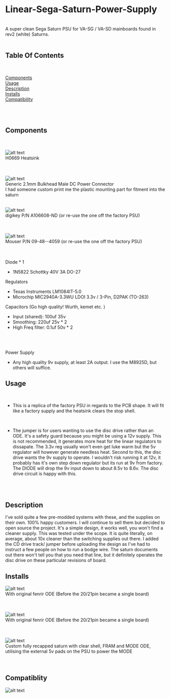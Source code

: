 # Linear-Sega-Saturn-Power-Supply
<br>
A super clean Sega Saturn PSU for VA-SG  / VA-SD mainboards found in rev2 (white) Saturns.
<br>
<br>

## Table Of Contents

<br>

[Components](#Components) <br>
[Usage](#Usage) <br>
[Description](#Description) <br>
[Installs](#Installs) <br>
[Compatibility](#Compatibility) <br>

<br>
<br>
      
## Components
<br>

![alt text](/images/H0669.jpg) <br>
H0669 Heatsink<br>
<br>
<br>

![alt text](/images/PowerConnector.jpg) <br>
Generic 2.1mm Bulkhead Male DC Power Connector <br>
I had someone custom print me the plastic mounting part for fitment into the saturn
<br>
<br>

![alt text](/images/PowerSwitchConnector.jpg) <br>
digikey P/N A106608-ND (or re-use the one off the factory PSU) <br>
<br>
<br>

![alt text](/images/Molex.jpg) <br>
Mouser P/N 09-48--4059 (or re-use the one off the factory PSU) <br>
<br>
<br>

Diode * 1

* 1N5822 Schottky 40V 3A DO-27

Regulators

* Texas Instruments LM1084IT-5.0
* Microchip MIC2940A-3.3WU LDOI 3.3v / 3-Pin, D2PAK (TO-263)

Capacitors (Go high quality! Wurth, kemet etc. )

* Input (shared): 100uf 35v
* Smoothing: 220uf 25v * 2
* High Freq filter: 0.1uf 50v * 2
<br>
<br>

Power Supply

* Any high quality 9v supply, at least 2A output. I use the M8925D, but others will suffice.
      
## Usage
<br>

* This is a replica of the factory PSU in regards to the PCB shape. It will fit like a factory supply and the heatsink clears the stop shell.<br>
<br>

* The jumper is for users wanting to use the disc drive rather than an ODE. It's a safety guard because you might be using a 12v supply.
This is not recommended, it generates more heat for the linear regulators to dissapate. The 3.3v reg usually won't even  get luke warm but the 5v regulator
will however generate needless heat.  Second to this, the disc drive wants the 9v supply to operate. I wouldn't risk running it at 12v, it probably has it's
own step down regulator but its run at 9v from factory. The DIODE will drop the 9v input down to about 8.5v to 8.6v. The disc drive circuit is happy with this.
<br>
<br>

## Description

I've sold quite a few pre-modded systems with these, and the supplies on their own. 100% happy customers. I will continue to sell them but decided to open source the project. It's a simple design, it works well, you won't find a cleaner supply. This was tested under the scope. It is quite literally, on average, about 10x cleaner than the switching supplies out there. I added the CD drive track/ jumper before uploading the design as I've had to instruct a few people on how to run a bodge wire. The saturn documents out there won't tell you that you need that line, but it definitely operates the disc drive on these particular revisions of board.

## Installs

![alt text](/images/1.jpg) <br>
With original fenrir ODE (Before the 20/21pin became a single board) <br>
<br>
<br>

![alt text](/images/2.jpg) <br>
With original fenrir ODE (Before the 20/21pin became a single board) <br>
<br>
<br>

![alt text](/images/3.jpg) <br>
Custom fully recapped saturn with clear shell,  FRAM and MODE ODE, utilising the external 5v pads on the PSU to power the MODE<br>
<br>
<br>

## Compatiblity

![alt text](/images/compatible.png)


